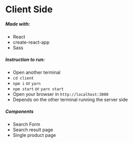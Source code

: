 # Client Side

##### Made with:

- React
- create-react-app
- Sass

##### Instruction to run:

- Open another terminal
- `cd client`
- `npm i` or `yarn`
- `npm start` or `yarn start`
- Open your browser in `http://localhost:3000`
- Depends on the other terminal running the server side

##### Components

- Search Form
- Search result page
- Single product page
